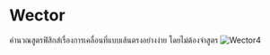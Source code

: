 # Wector
คำนวณสูตรฟิสิกส์เรื่องการเคลื่อนที่แบบเส้นตรงอย่างง่าย โดยไม่ต้องจำสูตร
![Wector4](https://user-images.githubusercontent.com/109149692/178492488-e369f0c4-0f41-4a1e-b4e7-f445cccef6af.jpg)
